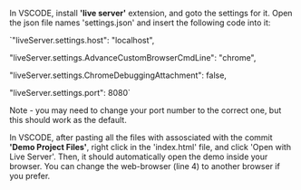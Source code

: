 In VSCODE, install **'live server'** extension, and goto the settings for it. Open the json file names 'settings.json' and insert the following code into it:


`"liveServer.settings.host": "localhost",

"liveServer.settings.AdvanceCustomBrowserCmdLine": "chrome",

"liveServer.settings.ChromeDebuggingAttachment": false,

"liveServer.settings.port": 8080`

Note - you may need to change your port number to the correct one, but this should work as the default.


In VSCODE, after pasting all the files with assosciated with the commit **'Demo Project Files'**, right click in the 'index.html' file, and click 'Open with Live Server'. Then,
it should automatically open the demo inside your browser. You can change the web-browser (line 4) to another browser if you prefer.
